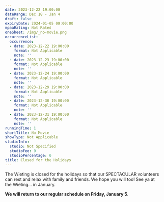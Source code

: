 ```yaml
---
date: 2023-12-22 19:00:00
dateRange: Dec 18 - Jan 4
draft: false
expiryDate: 2024-01-05 00:00:00
mpaaRating: Not Rated
oneSheet: /img/_no-movie.png
occurrenceList:
  occurrence:
  - date: 2023-12-22 19:00:00
    format: Not Applicable
    note: ''
  - date: 2023-12-23 19:00:00
    format: Not Applicable
    note: ''
  - date: 2023-12-24 19:00:00
    format: Not Applicable
    note: ''
  - date: 2023-12-29 19:00:00
    format: Not Applicable
    note: ''
  - date: 2023-12-30 19:00:00
    format: Not Applicable
    note: ''
  - date: 2023-12-31 19:00:00
    format: Not Applicable
    note: ''
runningTime: 1
shortTitle: No Movie
showType: Not Applicable
studioInfo:
  studio: Not Specified
  studioFee: 0
  studioPercentage: 0
title: Closed for the Holidays
---
```


The Wieting is closed for the holidays so that our SPECTACULAR volunteers can rest and relax with family and friends.  We hope you will too!  See ya at the Wieting... in January. 

**We will return to our regular schedule on Friday, January 5.**